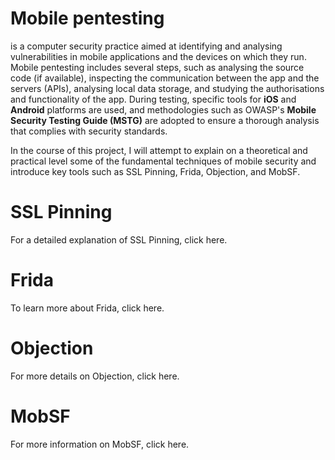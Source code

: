 # Mobile pentesting 
is a computer security practice aimed at identifying and analysing vulnerabilities in mobile applications and the devices on which they run.
Mobile pentesting includes several steps, such as analysing the source code (if available), inspecting the communication between the app and the servers (APIs), analysing local data storage, and studying the authorisations and functionality of the app. During testing, specific tools for **iOS** and **Android** platforms are used, and methodologies such as OWASP's **Mobile Security Testing Guide (MSTG)** are adopted to ensure a thorough analysis that complies with security standards.


In the course of this project, I will attempt to explain on a theoretical and practical level some of the fundamental techniques of mobile security and introduce key tools such as SSL Pinning, Frida, Objection, and MobSF.

# SSL Pinning
For a detailed explanation of SSL Pinning, click here.

# Frida
To learn more about Frida, click here.

# Objection
For more details on Objection, click here.

# MobSF
For more information on MobSF, click here.

